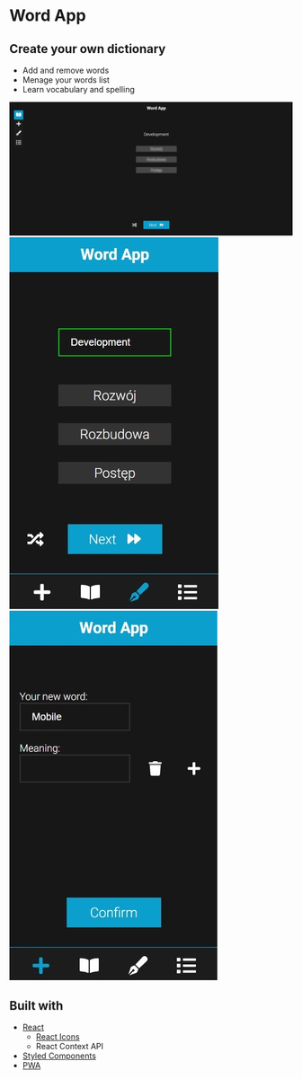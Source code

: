 # Word App

## Create your own dictionary

- Add and remove words
- Menage your words list
- Learn vocabulary and spelling

![Desktop view](./readmeImg/desktop.jpg)
![Mobile View](./readmeImg/mobile.jpg)
![Mobile View2](./readmeImg/mobile1.jpg)

## Built with

- [React](https://reactjs.org/)
  - [React Icons](https://react-icons.github.io/react-icons)
  - React Context API
- [Styled Components](https://styled-components.com/)
- [PWA](https://web.dev/progressive-web-apps/)
